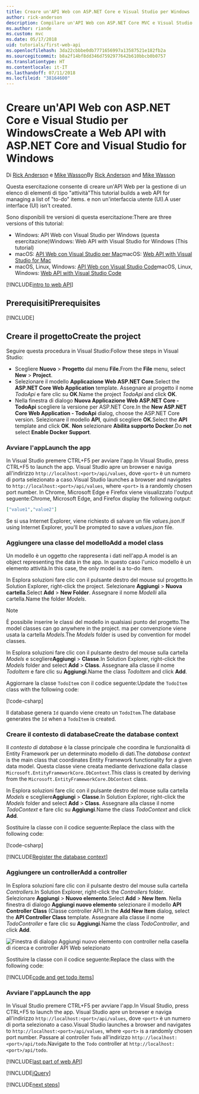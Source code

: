 ```yaml
---
title: Creare un'API Web con ASP.NET Core e Visual Studio per Windows
author: rick-anderson
description: Compilare un'API Web con ASP.NET Core MVC e Visual Studio per Windows
ms.author: riande
ms.custom: mvc
ms.date: 05/17/2018
uid: tutorials/first-web-api
ms.openlocfilehash: 3da22cbbbe0db7771656997a13587521e182fb2a
ms.sourcegitcommit: b8a2f14bf8dd346d7592977642b610bbcb0b0757
ms.translationtype: HT
ms.contentlocale: it-IT
ms.lasthandoff: 07/11/2018
ms.locfileid: "38164600"
---
```

# <a name="create-a-web-api-with-aspnet-core-and-visual-studio-for-windows"></a><span data-ttu-id="28379-103">Creare un'API Web con ASP.NET Core e Visual Studio per Windows</span><span class="sxs-lookup"><span data-stu-id="28379-103">Create a Web API with ASP.NET Core and Visual Studio for Windows</span></span>

<span data-ttu-id="28379-104">Di [Rick Anderson](https://twitter.com/RickAndMSFT) e [Mike Wasson](https://github.com/mikewasson)</span><span class="sxs-lookup"><span data-stu-id="28379-104">By [Rick Anderson](https://twitter.com/RickAndMSFT) and [Mike Wasson](https://github.com/mikewasson)</span></span>

<span data-ttu-id="28379-105">Questa esercitazione consente di creare un'API Web per la gestione di un elenco di elementi di tipo "attività"</span><span class="sxs-lookup"><span data-stu-id="28379-105">This tutorial builds a web API for managing a list of "to-do" items.</span></span> <span data-ttu-id="28379-106">e non un'interfaccia utente (UI).</span><span class="sxs-lookup"><span data-stu-id="28379-106">A user interface (UI) isn't created.</span></span>

<span data-ttu-id="28379-107">Sono disponibili tre versioni di questa esercitazione:</span><span class="sxs-lookup"><span data-stu-id="28379-107">There are three versions of this tutorial:</span></span>

* <span data-ttu-id="28379-108">Windows: API Web con Visual Studio per Windows (questa esercitazione)</span><span class="sxs-lookup"><span data-stu-id="28379-108">Windows: Web API with Visual Studio for Windows (This tutorial)</span></span>
* <span data-ttu-id="28379-109">macOS: [API Web con Visual Studio per Mac](xref:tutorials/first-web-api-mac)</span><span class="sxs-lookup"><span data-stu-id="28379-109">macOS: [Web API with Visual Studio for Mac](xref:tutorials/first-web-api-mac)</span></span>
* <span data-ttu-id="28379-110">macOS, Linux, Windows: [API Web con Visual Studio Code](xref:tutorials/web-api-vsc)</span><span class="sxs-lookup"><span data-stu-id="28379-110">macOS, Linux, Windows: [Web API with Visual Studio Code](xref:tutorials/web-api-vsc)</span></span>

<!-- WARNING: The code AND images in this doc are used by uid: tutorials/web-api-vsc, tutorials/first-web-api-mac and tutorials/first-web-api. If you change any code/images in this tutorial, update uid: tutorials/web-api-vsc -->

[!INCLUDE[intro to web API](../includes/webApi/intro.md)]

## <a name="prerequisites"></a><span data-ttu-id="28379-111">Prerequisiti</span><span class="sxs-lookup"><span data-stu-id="28379-111">Prerequisites</span></span>

[!INCLUDE[](~/includes/net-core-prereqs-windows.md)]

## <a name="create-the-project"></a><span data-ttu-id="28379-112">Creare il progetto</span><span class="sxs-lookup"><span data-stu-id="28379-112">Create the project</span></span>

<span data-ttu-id="28379-113">Seguire questa procedura in Visual Studio:</span><span class="sxs-lookup"><span data-stu-id="28379-113">Follow these steps in Visual Studio:</span></span>

* <span data-ttu-id="28379-114">Scegliere **Nuovo** > **Progetto** dal menu **File**.</span><span class="sxs-lookup"><span data-stu-id="28379-114">From the **File** menu, select **New** > **Project**.</span></span>
* <span data-ttu-id="28379-115">Selezionare il modello **Applicazione Web ASP.NET Core**.</span><span class="sxs-lookup"><span data-stu-id="28379-115">Select the **ASP.NET Core Web Application** template.</span></span> <span data-ttu-id="28379-116">Assegnare al progetto il nome *TodoApi* e fare clic su **OK**.</span><span class="sxs-lookup"><span data-stu-id="28379-116">Name the project *TodoApi* and click **OK**.</span></span>
* <span data-ttu-id="28379-117">Nella finestra di dialogo **Nuova Applicazione Web ASP.NET Core - TodoApi** scegliere la versione per ASP.NET Core.</span><span class="sxs-lookup"><span data-stu-id="28379-117">In the **New ASP.NET Core Web Application - TodoApi** dialog, choose the ASP.NET Core version.</span></span> <span data-ttu-id="28379-118">Selezionare il modello **API**, quindi scegliere **OK**.</span><span class="sxs-lookup"><span data-stu-id="28379-118">Select the **API** template and click **OK**.</span></span> <span data-ttu-id="28379-119">**Non** selezionare **Abilita supporto Docker**.</span><span class="sxs-lookup"><span data-stu-id="28379-119">Do **not** select **Enable Docker Support**.</span></span>

### <a name="launch-the-app"></a><span data-ttu-id="28379-120">Avviare l'app</span><span class="sxs-lookup"><span data-stu-id="28379-120">Launch the app</span></span>

<span data-ttu-id="28379-121">In Visual Studio premere CTRL+F5 per avviare l'app.</span><span class="sxs-lookup"><span data-stu-id="28379-121">In Visual Studio, press CTRL+F5 to launch the app.</span></span> <span data-ttu-id="28379-122">Visual Studio apre un browser e naviga all'indirizzo `http://localhost:<port>/api/values`, dove `<port>` è un numero di porta selezionato a caso.</span><span class="sxs-lookup"><span data-stu-id="28379-122">Visual Studio launches a browser and navigates to `http://localhost:<port>/api/values`, where `<port>` is a randomly chosen port number.</span></span> <span data-ttu-id="28379-123">In Chrome, Microsoft Edge e Firefox viene visualizzato l'output seguente:</span><span class="sxs-lookup"><span data-stu-id="28379-123">Chrome, Microsoft Edge, and Firefox display the following output:</span></span>

```json
["value1","value2"]
```

<span data-ttu-id="28379-124">Se si usa Internet Explorer, viene richiesto di salvare un file *values.json*.</span><span class="sxs-lookup"><span data-stu-id="28379-124">If using Internet Explorer, you'll be prompted to save a *values.json* file.</span></span>

### <a name="add-a-model-class"></a><span data-ttu-id="28379-125">Aggiungere una classe del modello</span><span class="sxs-lookup"><span data-stu-id="28379-125">Add a model class</span></span>

<span data-ttu-id="28379-126">Un modello è un oggetto che rappresenta i dati nell'app.</span><span class="sxs-lookup"><span data-stu-id="28379-126">A model is an object representing the data in the app.</span></span> <span data-ttu-id="28379-127">In questo caso l'unico modello è un elemento attività.</span><span class="sxs-lookup"><span data-stu-id="28379-127">In this case, the only model is a to-do item.</span></span>

<span data-ttu-id="28379-128">In Esplora soluzioni fare clic con il pulsante destro del mouse sul progetto.</span><span class="sxs-lookup"><span data-stu-id="28379-128">In Solution Explorer, right-click the project.</span></span> <span data-ttu-id="28379-129">Selezionare **Aggiungi** > **Nuova cartella**.</span><span class="sxs-lookup"><span data-stu-id="28379-129">Select **Add** > **New Folder**.</span></span> <span data-ttu-id="28379-130">Assegnare il nome *Modelli* alla cartella.</span><span class="sxs-lookup"><span data-stu-id="28379-130">Name the folder *Models*.</span></span>

> [!NOTE]
> <span data-ttu-id="28379-131">È possibile inserire le classi del modello in qualsiasi punto del progetto.</span><span class="sxs-lookup"><span data-stu-id="28379-131">The model classes can go anywhere in the project.</span></span> <span data-ttu-id="28379-132">ma per convenzione viene usata la cartella *Models*.</span><span class="sxs-lookup"><span data-stu-id="28379-132">The *Models* folder is used by convention for model classes.</span></span>

<span data-ttu-id="28379-133">In Esplora soluzioni fare clic con il pulsante destro del mouse sulla cartella *Models* e scegliere**Aggiungi** > **Classe**.</span><span class="sxs-lookup"><span data-stu-id="28379-133">In Solution Explorer, right-click the *Models* folder and select **Add** > **Class**.</span></span> <span data-ttu-id="28379-134">Assegnare alla classe il nome *TodoItem* e fare clic su **Aggiungi**.</span><span class="sxs-lookup"><span data-stu-id="28379-134">Name the class *TodoItem* and click **Add**.</span></span>

<span data-ttu-id="28379-135">Aggiornare la classe `TodoItem` con il codice seguente:</span><span class="sxs-lookup"><span data-stu-id="28379-135">Update the `TodoItem` class with the following code:</span></span>

[!code-csharp[](first-web-api/samples/2.0/TodoApi/Models/TodoItem.cs)]

<span data-ttu-id="28379-136">Il database genera `Id` quando viene creato un `TodoItem`.</span><span class="sxs-lookup"><span data-stu-id="28379-136">The database generates the `Id` when a `TodoItem` is created.</span></span>

### <a name="create-the-database-context"></a><span data-ttu-id="28379-137">Creare il contesto di database</span><span class="sxs-lookup"><span data-stu-id="28379-137">Create the database context</span></span>

<span data-ttu-id="28379-138">Il *contesto di database* è la classe principale che coordina le funzionalità di Entity Framework per un determinato modello di dati.</span><span class="sxs-lookup"><span data-stu-id="28379-138">The *database context* is the main class that coordinates Entity Framework functionality for a given data model.</span></span> <span data-ttu-id="28379-139">Questa classe viene creata mediante derivazione dalla classe `Microsoft.EntityFrameworkCore.DbContext`.</span><span class="sxs-lookup"><span data-stu-id="28379-139">This class is created by deriving from the `Microsoft.EntityFrameworkCore.DbContext` class.</span></span>

<span data-ttu-id="28379-140">In Esplora soluzioni fare clic con il pulsante destro del mouse sulla cartella *Models* e scegliere**Aggiungi** > **Classe**.</span><span class="sxs-lookup"><span data-stu-id="28379-140">In Solution Explorer, right-click the *Models* folder and select **Add** > **Class**.</span></span> <span data-ttu-id="28379-141">Assegnare alla classe il nome *TodoContext* e fare clic su **Aggiungi**.</span><span class="sxs-lookup"><span data-stu-id="28379-141">Name the class *TodoContext* and click **Add**.</span></span>

<span data-ttu-id="28379-142">Sostituire la classe con il codice seguente:</span><span class="sxs-lookup"><span data-stu-id="28379-142">Replace the class with the following code:</span></span>

[!code-csharp[](first-web-api/samples/2.0/TodoApi/Models/TodoContext.cs)]

[!INCLUDE[Register the database context](../includes/webApi/register_dbContext.md)]

### <a name="add-a-controller"></a><span data-ttu-id="28379-143">Aggiungere un controller</span><span class="sxs-lookup"><span data-stu-id="28379-143">Add a controller</span></span>

<span data-ttu-id="28379-144">In Esplora soluzioni fare clic con il pulsante destro del mouse sulla cartella *Controllers*.</span><span class="sxs-lookup"><span data-stu-id="28379-144">In Solution Explorer, right-click the *Controllers* folder.</span></span> <span data-ttu-id="28379-145">Selezionare **Aggiungi** > **Nuovo elemento**.</span><span class="sxs-lookup"><span data-stu-id="28379-145">Select **Add** > **New Item**.</span></span> <span data-ttu-id="28379-146">Nella finestra di dialogo **Aggiungi nuovo elemento** selezionare il modello **API Controller Class** (Classe controller API).</span><span class="sxs-lookup"><span data-stu-id="28379-146">In the **Add New Item** dialog, select the **API Controller Class** template.</span></span> <span data-ttu-id="28379-147">Assegnare alla classe il nome *TodoController* e fare clic su **Aggiungi**.</span><span class="sxs-lookup"><span data-stu-id="28379-147">Name the class *TodoController*, and click **Add**.</span></span>

![Finestra di dialogo Aggiungi nuovo elemento con controller nella casella di ricerca e controller API Web selezionato](first-web-api/_static/new_controller.png)

<span data-ttu-id="28379-149">Sostituire la classe con il codice seguente:</span><span class="sxs-lookup"><span data-stu-id="28379-149">Replace the class with the following code:</span></span>

[!INCLUDE[code and get todo items](../includes/webApi/getTodoItems.md)]

### <a name="launch-the-app"></a><span data-ttu-id="28379-150">Avviare l'app</span><span class="sxs-lookup"><span data-stu-id="28379-150">Launch the app</span></span>

<span data-ttu-id="28379-151">In Visual Studio premere CTRL+F5 per avviare l'app.</span><span class="sxs-lookup"><span data-stu-id="28379-151">In Visual Studio, press CTRL+F5 to launch the app.</span></span> <span data-ttu-id="28379-152">Visual Studio apre un browser e naviga all'indirizzo `http://localhost:<port>/api/values`, dove `<port>` è un numero di porta selezionato a caso.</span><span class="sxs-lookup"><span data-stu-id="28379-152">Visual Studio launches a browser and navigates to `http://localhost:<port>/api/values`, where `<port>` is a randomly chosen port number.</span></span> <span data-ttu-id="28379-153">Passare al controller `Todo` all'indirizzo `http://localhost:<port>/api/todo`.</span><span class="sxs-lookup"><span data-stu-id="28379-153">Navigate to the `Todo` controller at `http://localhost:<port>/api/todo`.</span></span>

[!INCLUDE[last part of web API](../includes/webApi/end.md)]

[!INCLUDE[jQuery](../includes/webApi/add-jquery.md)]

[!INCLUDE[next steps](../includes/webApi/next.md)]

